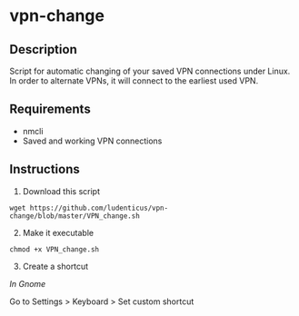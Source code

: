 # vpn-change

## Description

Script for automatic changing of your saved VPN connections under Linux. In order to alternate VPNs, it will connect to the earliest used VPN. 


## Requirements

* nmcli
* Saved and working VPN connections


## Instructions

1. Download this script

  `wget https://github.com/ludenticus/vpn-change/blob/master/VPN_change.sh`
  
2. Make it executable

  `chmod +x VPN_change.sh`

3. Create a shortcut

  *In Gnome*
  
  Go to Settings > Keyboard > Set custom shortcut

